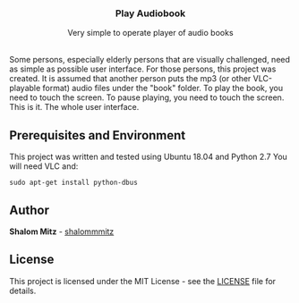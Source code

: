 <p align="center">
  <h3 align="center">Play Audiobook</h3>

  <p align="center">
    Very simple to operate player of audio books
  </p>
</p>
<br>
Some persons, especially elderly persons that are visually challenged, need as simple as possible user interface.
For those persons, this project was created.
It is assumed that another person puts the mp3 (or other VLC-playable format) audio files under the "book" folder.
To play the book, you need to touch the screen.
To pause playing, you need to touch the screen.
This is it. The whole user interface.


## Prerequisites and Environment
This project was written and tested using Ubuntu 18.04 and Python 2.7
You will need VLC and:

    sudo apt-get install python-dbus

## Author

**Shalom Mitz** - [shalommmitz](https://github.com/shalommmitz)

## License

This project is licensed under the MIT License - see the [LICENSE](LICENSE ) file for details.

